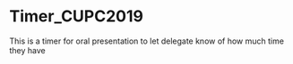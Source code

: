 # Timer_CUPC2019
This is a timer for oral presentation to let delegate know of how much time they have
